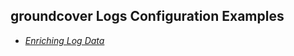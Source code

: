 ## groundcover Logs Configuration Examples

- [*Enriching Log Data*](./enrichment-table-pipeline-example.yaml)
